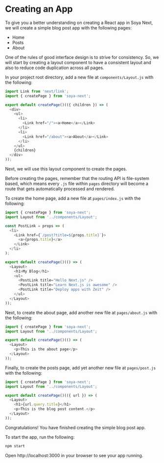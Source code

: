 # Creating an App

To give you a better understanding on creating a React app in Soya Next,
we will create a simple blog post app with the following pages:

- Home
- Posts
- About

One of the rules of good interface design is to strive for consistency.
So, we will start by creating a layout component to have a consistent layout and also to reduce code duplication across all pages.

In your project root directory, add a new file at `components/Layout.js` with the following:

```js
import Link from 'next/link';
import { createPage } from 'soya-next';

export default createPage()(({ children }) => (
  <div>
    <ul>
      <li>
        <Link href="/"><a>Home</a></Link>
      </li>
      <li>
        <Link href="/about"><a>About</a></Link>
      </li>
    </ul>
    {children}
  </div>
));
```

Next, we will use this layout component to create the pages.

Before creating the pages, remember that the routing API is file-system based, which means every `.js` file within `pages` directory will become a route that gets automatically processed and rendered.

To create the home page, add a new file at `pages/index.js` with the following:

```js
import { createPage } from 'soya-next';
import Layout from '../components/Layout';

const PostLink = props => (
  <li>
    <Link href={`/post?title=${props.title}`}>
      <a>{props.title}</a>
    </Link>
  </li>
);

export default createPage()(() => (
  <Layout>
    <h1>My Blog</h1>
    <ul>
      <PostLink title="Hello Next.js" />
      <PostLink title="Learn Next.js is awesome" />
      <PostLink title="Deploy apps with Zeit" />
    </ul>
  </Layout>
));
```

Next, to create the about page, add another new file at `pages/about.js` with the following:

```js
import { createPage } from 'soya-next';
import Layout from '../components/Layout';

export default createPage()(() => (
  <Layout>
    <p>This is the about page</p>
  </Layout>
));
```

Finally, to create the posts page, add yet another new file at `pages/post.js` with the following:

```js
import { createPage } from 'soya-next';
import Layout from '../components/Layout';

export default createPage()(({ url }) => (
  <Layout>
    <h1>{url.query.title}</h1>
    <p>This is the blog post content.</p>
  </Layout>
));
```

Congratulations! You have finished creating the simple blog post app.

To start the app, run the following:

```bash
npm start
```

Open http://localhost:3000 in your browser to see your app running.
